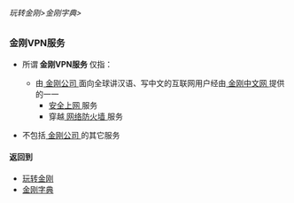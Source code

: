 ###### 玩转金刚>金刚字典>

### 金刚VPN服务
- 所谓<Strong> 金刚VPN服务 </Strong >仅指：
  - 由[ 金刚公司 ](https://github.com/a2zitpro/web/blob/master/LadderFree/kkDictionary/Atozitpro.md)面向全球讲汉语、写中文的互联网用户经由[ 金刚中文网 ](https://github.com/a2zitpro/web/blob/master/LadderFree/kkDictionary/KKSiteZh.md)提供的一一
    - [ 安全上网 ](https://github.com/a2zitpro/web/blob/master/LadderFree/kkDictionary/ValueOfKKProducts&KKServices.md)服务
    - 穿越[ 网络防火墙 ](https://github.com/a2zitpro/web/blob/master/LadderFree/kkDictionary/FireWall.md)服务

- 不包括[ 金刚公司 ](https://github.com/a2zitpro/web/blob/master/LadderFree/kkDictionary/Atozitpro.md)的其它服务

#### 返回到
- [玩转金刚](https://github.com/a2zitpro/web/blob/master/LadderFree/A.md)
- [金刚字典](https://github.com/a2zitpro/web/blob/master/LadderFree/kkDictionary/KKDictionary.md)

